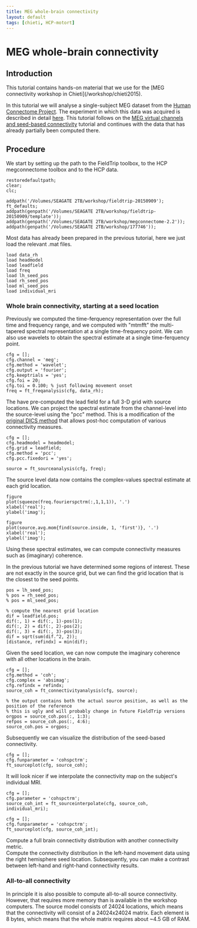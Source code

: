 ```yaml
---
title: MEG whole-brain connectivity
layout: default
tags: [chieti, HCP-motort]
---
```


# MEG whole-brain connectivity

## Introduction

<div class="alert-info">
This tutorial contains hands-on material that we use for the [MEG connectivity workshop in Chieti](/workshop/chieti2015).
</div>

In this tutorial we will analyse a single-subject MEG dataset from the [Human Connectome Project](http://www.humanconnectome.org). The experiment in which this data was acquired is described in detail [here](/tutorial/shared/hcp_motort). This tutorial follows on the [MEG virtual channels and seed-based connectivity](/tutorial/chieti/virtualchannel) tutorial and continues with the data that has already partially been computed there.

## Procedure

We start by setting up the path to the FieldTrip toolbox, to the HCP megconnectome toolbox and to the HCP data.

    restoredefaultpath;
    clear;
    clc;

    addpath('/Volumes/SEAGATE 2TB/workshop/fieldtrip-20150909');
    ft_defaults;
    addpath(genpath('/Volumes/SEAGATE 2TB/workshop/fieldtrip-20150909/template'));
    addpath(genpath('/Volumes/SEAGATE 2TB/workshop/megconnectome-2.2'));
    addpath(genpath('/Volumes/SEAGATE 2TB/workshop/177746'));

Most data has already been prepared in the previous tutorial, here we just load the relevant .mat files.

    load data_rh
    load headmodel
    load leadfield
    load freq
    load lh_seed_pos
    load rh_seed_pos
    load ml_seed_pos
    load individual_mri

### Whole brain connectivity, starting at a seed location

Previously we computed the time-ferquency representation over the full time and frequency range, and we computed with "mtmfft" the multi-tapered spectral representation at a single time-frequency point. We can also use wavelets to obtain the spectral estimate at a single time-ferquency point.

    cfg = [];
    cfg.channel = 'meg';
    cfg.method = 'wavelet';
    cfg.output = 'fourier';
    cfg.keeptrials = 'yes';
    cfg.foi = 20;
    cfg.toi = 0.100; % just following movement onset
    freq = ft_freqanalysis(cfg, data_rh);

The have pre-computed the lead field for a full 3-D grid with source locations. We can project the spectral estimate from the channel-level into the source-level using the "pcc" method. This is a modification of the [original DICS method](http://www.ncbi.nlm.nih.gov/pubmed/?term=dics+gross+2001) that allows post-hoc computation of various connectivity measures.  

    cfg = [];
    cfg.headmodel = headmodel;
    cfg.grid = leadfield;
    cfg.method = 'pcc';
    cfg.pcc.fixedori = 'yes';

    source = ft_sourceanalysis(cfg, freq);

The source level data now contains the complex-values spectral estimate at each grid location.

    figure
    plot(squeeze(freq.fourierspctrm(:,1,1,1)), '.')
    xlabel('real');
    ylabel('imag');

    figure
    plot(source.avg.mom{find(source.inside, 1, 'first')}, '.')
    xlabel('real');
    ylabel('imag');

Using these spectral estimates, we can compute connectivity measures such as (imaginary) coherence.

In the previous tutorial we have determined some regions of interest. These are not exactly in the source grid, but we can find the grid location that is the closest to the seed points.

    pos = lh_seed_pos;
    % pos = rh_seed_pos;
    % pos = ml_seed_pos;

    % compute the nearest grid location
    dif = leadfield.pos;
    dif(:, 1) = dif(:, 1)-pos(1);
    dif(:, 2) = dif(:, 2)-pos(2);
    dif(:, 3) = dif(:, 3)-pos(3);
    dif = sqrt(sum(dif.^2, 2));
    [distance, refindx] = min(dif);

Given the seed location, we can now compute the imaginary coherence with all other locations in the brain.

    cfg = [];
    cfg.method = 'coh';
    cfg.complex = 'absimag';
    cfg.refindx = refindx;
    source_coh = ft_connectivityanalysis(cfg, source);

    % the output contains both the actual source position, as well as the position of the reference
    % this is ugly and will probably change in future FieldTrip versions
    orgpos = source_coh.pos(:, 1:3);
    refpos = source_coh.pos(:, 4:6);
    source_coh.pos = orgpos;

Subsequently we can visualize the distribution of the seed-based connectivity.

    cfg = [];
    cfg.funparameter = 'cohspctrm';
    ft_sourceplot(cfg, source_coh);

It will look nicer if we interpolate the connectivity map on the subject's individual MRI.

    cfg = [];
    cfg.parameter = 'cohspctrm';
    source_coh_int = ft_sourceinterpolate(cfg, source_coh, individual_mri);

    cfg = [];
    cfg.funparameter = 'cohspctrm';
    ft_sourceplot(cfg, source_coh_int);

<div class="alert-info">
Compute a full brain connectivity distribution with another connectivity metric.
</div>

<div class="alert-info">
Compute the connectivity distribution in the left-hand movement data using the right hemisphere seed location.
Subsequently, you can make a contrast between left-hand and right-hand connectivity results.
</div>

### All-to-all connectivity

In principle it is also possible to compute all-to-all source connectivity. However, that requires more memory than is available in the workshop computers. The source model consists of 24024 locations, which means that the connectivity will consist of a 24024x24024 matrix. Each element is 8 bytes, which means that the whole matrix requires about ~4.5 GB of RAM.
